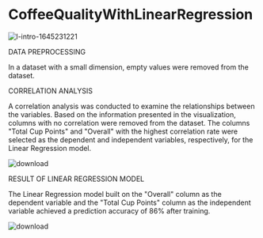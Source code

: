 # CoffeeQualityWithLinearRegression

![l-intro-1645231221](https://github.com/ahmetdzdrr/CoffeeQualityWithLinearRegression/assets/117534684/0b9cd109-eedc-4957-9d3b-ad4ba14bc5b0)

DATA PREPROCESSING

In a dataset with a small dimension, empty values were removed from the dataset.

CORRELATION ANALYSIS

A correlation analysis was conducted to examine the relationships between the variables. Based on the information presented in the visualization, columns with no correlation were removed from the dataset. The columns "Total Cup Points" and "Overall" with the highest correlation rate were selected as the dependent and independent variables, respectively, for the Linear Regression model.

![download](https://github.com/ahmetdzdrr/CoffeeQualityWithLinearRegression/assets/117534684/dc55c3f6-74ac-4dc9-afad-ec758c0c6186)

RESULT OF LINEAR REGRESSION MODEL

The Linear Regression model built on the "Overall" column as the dependent variable and the "Total Cup Points" column as the independent variable achieved a prediction accuracy of 86% after training.

![download](https://github.com/ahmetdzdrr/CoffeeQualityWithLinearRegression/assets/117534684/97a622e5-d6ac-441a-903d-908403503446)
